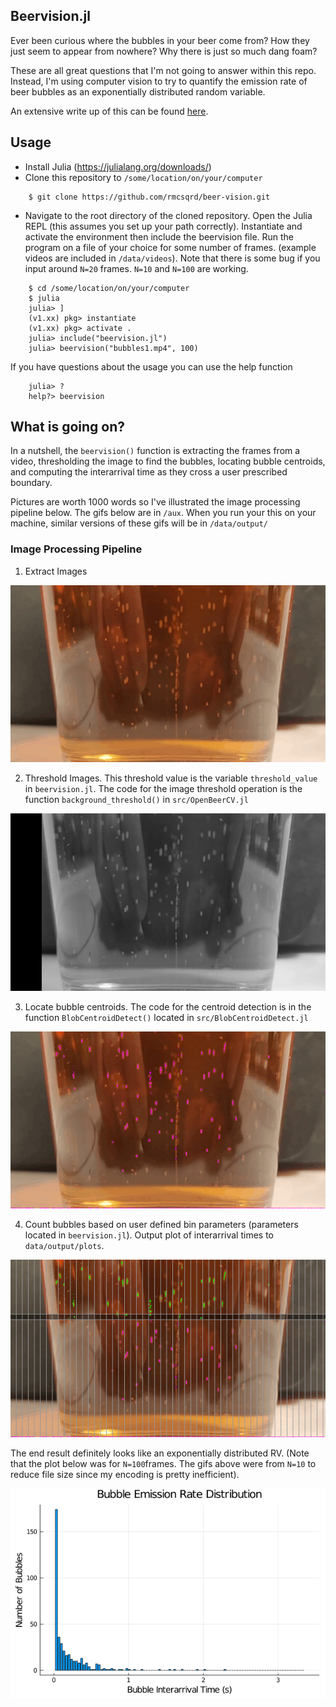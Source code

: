 ## Beervision.jl
Ever been curious where the bubbles in your beer come from? How they just seem to appear from nowhere? Why there is just so much dang foam?  

 These are all great questions that I'm not going to answer within this repo. Instead, I'm using computer vision to try to quantify the emission rate of beer bubbles as an exponentially distributed random variable.  

An extensive write up of this can be found [here](https://riomcmahon.me/portfolio/beervision/).


## Usage
- Install Julia (https://julialang.org/downloads/)
- Clone this repository to `/some/location/on/your/computer`
```
    $ git clone https://github.com/rmcsqrd/beer-vision.git
```
 - Navigate to the root directory of the cloned repository. Open the Julia REPL (this assumes you set up your path correctly). Instantiate and activate the environment then include the beervision file. Run the program on a file of your choice for some number of frames. (example videos are included in `/data/videos`). Note that there is some bug if you input around `N=20` frames. `N=10` and `N=100` are working.
```
    $ cd /some/location/on/your/computer
    $ julia
    julia> ]
    (v1.xx) pkg> instantiate
    (v1.xx) pkg> activate .
    julia> include("beervision.jl")
    julia> beervision("bubbles1.mp4", 100)
```
If you have questions about the usage you can use the help function
```
    julia> ?
    help?> beervision
```

## What is going on?

In a nutshell, the `beervision()` function is extracting the frames from a video, thresholding the image to find the bubbles, locating bubble centroids, and computing the interarrival time as they cross a user prescribed boundary.  

Pictures are worth 1000 words so I've illustrated the image processing pipeline below. The gifs below are in `/aux`. When you run your this on your machine, similar versions of these gifs will be in `/data/output/`  

### Image Processing Pipeline

1. Extract Images

![alt text](https://github.com/rmcsqrd/beer-vision/raw/master/aux/output/bubbles1.mp4.gif "Bubbles")

2. Threshold Images. This threshold value is the variable `threshold_value` in `beervision.jl`. The code for the image threshold operation is the function `background_threshold()` in `src/OpenBeerCV.jl`

![alt text](https://github.com/rmcsqrd/beer-vision/raw/master/aux/output/bubbles1.mp4vanity.gif "Bubbles")

3. Locate bubble centroids. The code for the centroid detection is in the function `BlobCentroidDetect()` located in `src/BlobCentroidDetect.jl`

![alt text](https://github.com/rmcsqrd/beer-vision/raw/master/aux/output/bubbles1.mp4centroids.gif "Bubbles")

4. Count bubbles based on user defined bin parameters (parameters located in `beervision.jl`). Output plot of interarrival times to `data/output/plots`. 

![alt text](https://github.com/rmcsqrd/beer-vision/raw/master/aux/output/bubbles1.mp4distdata.gif "Bubbles")


The end result definitely looks like an exponentially distributed RV. (Note that the plot below was for `N=100`frames. The gifs above were from `N=10` to reduce file size since my encoding is pretty inefficient).

![alt text](https://github.com/rmcsqrd/beer-vision/raw/master/aux/output/plots/plot.png "Bubbles")

